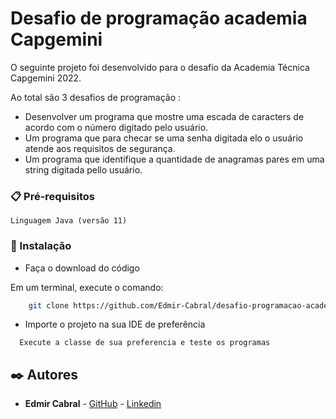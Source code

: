 <h1> Desafio de programação academia Capgemini </h1>
O seguinte projeto foi desenvolvido para o desafio da Academia Técnica Capgemini 2022.

Ao total são 3 desafios de programação :
* Desenvolver um programa que mostre uma escada de caracters de acordo com o número digitado pelo usuário.
* Um programa que para checar se uma senha digitada elo o usuário atende aos requisitos de segurança.
* Um programa que identifique a quantidade de anagramas pares em uma string digitada pello usuário.

### 📋 Pré-requisitos



```
Linguagem Java (versão 11)
```

### 🔧 Instalação

- Faça o download do código

 Em um terminal, execute o comando:
```bash
    git clone https://github.com/Edmir-Cabral/desafio-programacao-academia-capgemini.git
```

- Importe o projeto na sua IDE de preferência

```
  Execute a classe de sua preferencia e teste os programas
```

## ✒️ Autores

* **Edmir Cabral** - [GitHub](https://github.com/Edmir-Cabral) - [Linkedin](https://www.linkedin.com/in/edmir-de-souza-9019841b8/)
